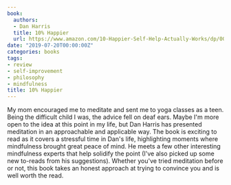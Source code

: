 ```yaml
---
book:
  authors:
  - Dan Harris
  title: 10% Happier
  url: https://www.amazon.com/10-Happier-Self-Help-Actually-Works/dp/0062265423
date: "2019-07-20T00:00:00Z"
categories: books
tags:
- review
- self-improvement
- philosophy
- mindfulness
title: 10% Happier
---
```


My mom encouraged me to meditate and sent me to yoga classes as a teen. 
Being the difficult child I was, the advice fell on deaf ears.
Maybe I'm more open to the idea at this point in my life, but Dan Harris has presented meditation in an approachable and applicable way.
The book is exciting to read as it covers a stressful time in Dan's life, highlighting moments where mindfulness brought great peace of mind.
He meets a few other interesting mindfulness experts that help solidify the point (I've also picked up some new to-reads from his suggestions).
Whether you've tried meditation before or not, this book takes an honest approach at trying to convince you and is well worth the read.
